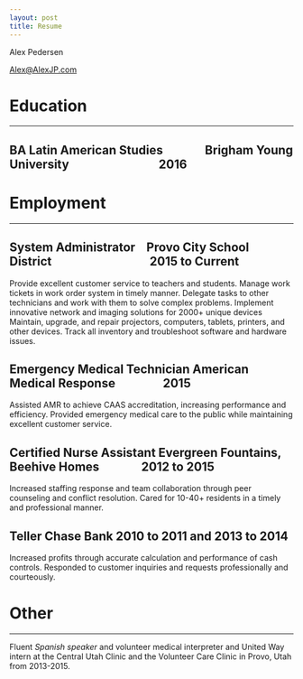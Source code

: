 ```yaml
---
layout: post
title: Resume
---
```

 Alex Pedersen

Alex@AlexJP.com

Education
=========
* * * * *

BA Latin American Studies               Brigham Young University                                  2016
-------------------------
Employment
==========
* * * * *

System Administrator     Provo City School District                                    2015 to Current
--------------------
Provide excellent customer service to teachers and students. Manage work tickets in work order system in timely manner. Delegate tasks to other technicians and work with them to solve complex problems. Implement innovative network and imaging solutions for 2000+ unique devices Maintain, upgrade, and repair projectors, computers, tablets, printers, and other devices. Track all inventory and troubleshoot software and hardware issues.

Emergency Medical Technician  	American Medical Response                   2015
----------------------------
Assisted AMR to achieve CAAS accreditation, increasing performance and efficiency. Provided emergency medical care to the public while maintaining excellent customer service.

Certified Nurse Assistant 	 Evergreen Fountains, Beehive Homes                2012 to 2015
-------------------------
Increased staffing response and team collaboration through peer counseling and conflict resolution. Cared for 10-40+ residents in a timely and professional manner.

Teller	  Chase Bank  2010 to 2011 and 2013 to 2014
------
Increased profits through accurate calculation and performance of cash controls. Responded to customer inquiries and requests professionally and courteously.

Other
=====
* * * * *

Fluent <em>Spanish speaker</em> and volunteer medical interpreter and United Way intern  at the Central Utah Clinic and the Volunteer Care Clinic in Provo, Utah from 2013-2015.